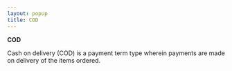 ```yaml
---
layout: popup
title: COD
---
```



**COD**


Cash on delivery (COD) is a payment term type wherein payments are made  on delivery of the items ordered.
